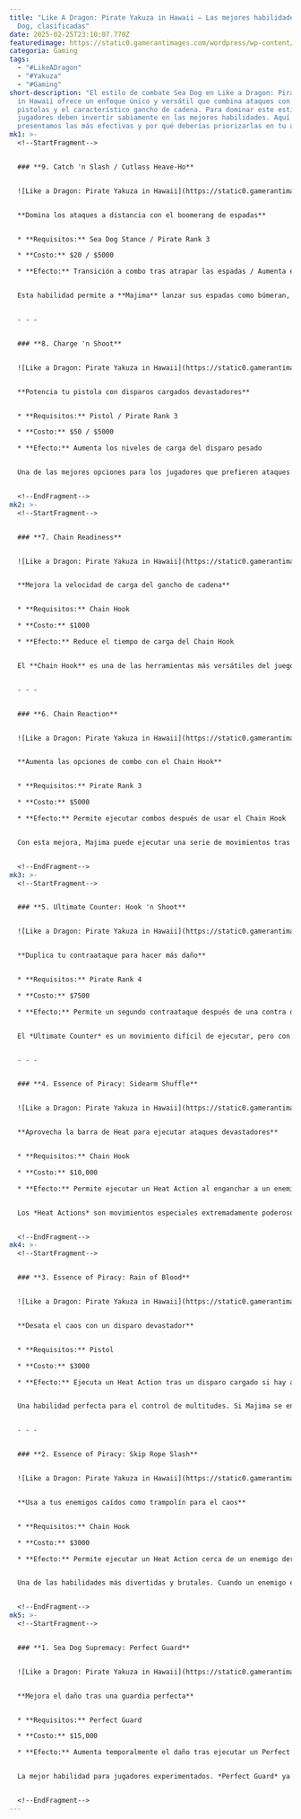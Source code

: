 ```yaml
---
title: "Like A Dragon: Pirate Yakuza in Hawaii – Las mejores habilidades de Sea
  Dog, clasificadas"
date: 2025-02-25T23:10:07.770Z
featuredimage: https://static0.gamerantimages.com/wordpress/wp-content/uploads/2025/02/mixcollage-25-feb-2025-04-19-pm-8211.jpg?q=70&fit=crop&w=1140&h=&dpr=1
categoria: Gaming
tags:
  - "#LikeADragon"
  - "#Yakuza"
  - "#Gaming"
short-description: "El estilo de combate Sea Dog en Like a Dragon: Pirate Yakuza
  in Hawaii ofrece un enfoque único y versátil que combina ataques con espadas,
  pistolas y el característico gancho de cadena. Para dominar este estilo, los
  jugadores deben invertir sabiamente en las mejores habilidades. Aquí te
  presentamos las más efectivas y por qué deberías priorizarlas en tu aventura."
mk1: >-
  <!--StartFragment-->


  ### **9. Catch 'n Slash / Cutlass Heave-Ho**


  ![Like a Dragon: Pirate Yakuza in Hawaii](https://static0.gamerantimages.com/wordpress/wp-content/uploads/2025/02/like-a-dragon-pirate-yakuza-in-hawaii-fighting-enemies-with-a-spin-attack.jpg?q=49&fit=crop&w=825&dpr=2 "Like a Dragon: Pirate Yakuza in Hawaii")


  **Domina los ataques a distancia con el boomerang de espadas**


  * **Requisitos:** Sea Dog Stance / Pirate Rank 3

  * **Costo:** $20 / $5000

  * **Efecto:** Transición a combo tras atrapar las espadas / Aumenta el rango del boomerang


  Esta habilidad permite a **Majima** lanzar sus espadas como búmeran, creando una forma eficiente de atacar a distancia. Con *Catch ‘n Slash*, al atraparlas se puede continuar con un combo devastador. Por otro lado, *Cutlass Heave-Ho* mejora aún más el alcance del ataque, convirtiéndolo en una excelente opción de control de multitudes.


  - - -


  ### **8. Charge 'n Shoot**


  ![Like a Dragon: Pirate Yakuza in Hawaii](https://static0.gamerantimages.com/wordpress/wp-content/uploads/2025/02/like-a-dragon-pirate-yakuza-in-hawaii-sea-dog-skill-charge-n-shoot.jpg?q=49&fit=crop&w=825&dpr=2 "Like a Dragon: Pirate Yakuza in Hawaii")


  **Potencia tu pistola con disparos cargados devastadores**


  * **Requisitos:** Pistol / Pirate Rank 3

  * **Costo:** $50 / $5000

  * **Efecto:** Aumenta los niveles de carga del disparo pesado


  Una de las mejores opciones para los jugadores que prefieren ataques a distancia. *Charge ‘n Shoot* otorga un segundo nivel de potencia a los disparos cargados y, con más mejoras, un tercer nivel aún más destructivo. Si tienes tiempo para cargar tus disparos, esta habilidad puede cambiar el rumbo de cualquier pelea.


  <!--EndFragment-->
mk2: >-
  <!--StartFragment-->


  ### **7. Chain Readiness**


  ![Like a Dragon: Pirate Yakuza in Hawaii](https://static0.gamerantimages.com/wordpress/wp-content/uploads/2025/02/like-a-dragon-pirate-yakuza-in-hawaii-chain-hook.jpg?q=49&fit=crop&w=825&dpr=2 "Like a Dragon: Pirate Yakuza in Hawaii")


  **Mejora la velocidad de carga del gancho de cadena**


  * **Requisitos:** Chain Hook

  * **Costo:** $1000

  * **Efecto:** Reduce el tiempo de carga del Chain Hook


  El **Chain Hook** es una de las herramientas más versátiles del juego, permitiendo desplazamiento rápido y combate estratégico. Con *Chain Readiness*, se reduce el tiempo de carga, facilitando su uso tanto en exploración como en peleas.


  - - -


  ### **6. Chain Reaction**


  ![Like a Dragon: Pirate Yakuza in Hawaii](https://static0.gamerantimages.com/wordpress/wp-content/uploads/2025/02/like-a-dragon-pirate-yakuza-in-hawaii-chain-hook-combat-pr-image.jpg?q=49&fit=crop&w=825&dpr=2 "Like a Dragon: Pirate Yakuza in Hawaii")


  **Aumenta las opciones de combo con el Chain Hook**


  * **Requisitos:** Pirate Rank 3

  * **Costo:** $5000

  * **Efecto:** Permite ejecutar combos después de usar el Chain Hook


  Con esta mejora, Majima puede ejecutar una serie de movimientos tras enganchar a un enemigo: **deslizarse detrás de él o realizar un ataque de estocada**. Esto amplía las posibilidades estratégicas, permitiendo transiciones fluidas entre ataques cuerpo a cuerpo y a distancia.


  <!--EndFragment-->
mk3: >-
  <!--StartFragment-->


  ### **5. Ultimate Counter: Hook 'n Shoot**


  ![Like a Dragon: Pirate Yakuza in Hawaii](https://static0.gamerantimages.com/wordpress/wp-content/uploads/2025/02/like-a-dragon-pirate-yakuza-in-hawaii-fighting-enemies-on-the-deck-with-shadow-clones-in.jpg?q=49&fit=crop&w=825&dpr=2 "Like a Dragon: Pirate Yakuza in Hawaii")


  **Duplica tu contraataque para hacer más daño**


  * **Requisitos:** Pirate Rank 4

  * **Costo:** $7500

  * **Efecto:** Permite un segundo contraataque después de una contra definitiva exitosa


  El *Ultimate Counter* es un movimiento difícil de ejecutar, pero con práctica se convierte en una herramienta poderosa contra enemigos y jefes. *Hook ‘n Shoot* permite encadenar otro contraataque inmediatamente después, aumentando significativamente el daño infligido.


  - - -


  ### **4. Essence of Piracy: Sidearm Shuffle**


  ![Like a Dragon: Pirate Yakuza in Hawaii](https://static0.gamerantimages.com/wordpress/wp-content/uploads/2025/02/like-a-dragon-pirate-yakuza-in-hawaii-shooting-enemies.jpg?q=49&fit=crop&w=825&dpr=2 "Like a Dragon: Pirate Yakuza in Hawaii")


  **Aprovecha la barra de Heat para ejecutar ataques devastadores**


  * **Requisitos:** Chain Hook

  * **Costo:** $10,000

  * **Efecto:** Permite ejecutar un Heat Action al enganchar a un enemigo


  Los *Heat Actions* son movimientos especiales extremadamente poderosos que pueden ejecutarse cuando la barra de Heat está llena. Con *Sidearm Shuffle*, Majima puede desatar un ataque brutal tras enganchar a un enemigo con el Chain Hook, facilitando eliminaciones rápidas.


  <!--EndFragment-->
mk4: >-
  <!--StartFragment-->


  ### **3. Essence of Piracy: Rain of Blood**


  ![Like a Dragon: Pirate Yakuza in Hawaii](https://static0.gamerantimages.com/wordpress/wp-content/uploads/2025/02/like-a-dragon-pirate-yakuza-in-hawaii-s-large-scale-battles.jpg?q=49&fit=crop&w=825&dpr=2 "Like a Dragon: Pirate Yakuza in Hawaii")


  **Desata el caos con un disparo devastador**


  * **Requisitos:** Pistol

  * **Costo:** $3000

  * **Efecto:** Ejecuta un Heat Action tras un disparo cargado si hay al menos 5 enemigos cercanos


  Una habilidad perfecta para el control de multitudes. Si Majima se encuentra rodeado, puede cargar su pistola y desatar un Heat Action que impactará a múltiples enemigos, despejando el área de forma efectiva.


  - - -


  ### **2. Essence of Piracy: Skip Rope Slash**


  ![Like a Dragon: Pirate Yakuza in Hawaii](https://static0.gamerantimages.com/wordpress/wp-content/uploads/2025/02/like-a-dragon-pirate-yakuza-in-hawaii-goro-majima-closeup.jpg?q=49&fit=crop&w=825&dpr=2 "Like a Dragon: Pirate Yakuza in Hawaii")


  **Usa a tus enemigos caídos como trampolín para el caos**


  * **Requisitos:** Chain Hook

  * **Costo:** $3000

  * **Efecto:** Permite ejecutar un Heat Action cerca de un enemigo derribado cuando hay al menos 2 enemigos cerca


  Una de las habilidades más divertidas y brutales. Cuando un enemigo está en el suelo y hay más adversarios alrededor, Majima puede lanzar un Heat Action que usa el cuerpo del caído como parte del ataque, generando un impacto en área.


  <!--EndFragment-->
mk5: >-
  <!--StartFragment-->


  ### **1. Sea Dog Supremacy: Perfect Guard**


  ![Like a Dragon: Pirate Yakuza in Hawaii](https://static0.gamerantimages.com/wordpress/wp-content/uploads/2025/02/like-a-dragon-pirate-yakuza-in-hawaii-perfect-guard.jpg?q=49&fit=crop&w=825&dpr=2 "Like a Dragon: Pirate Yakuza in Hawaii")


  **Mejora el daño tras una guardia perfecta**


  * **Requisitos:** Perfect Guard

  * **Costo:** $15,000

  * **Efecto:** Aumenta temporalmente el daño tras ejecutar un Perfect Guard


  La mejor habilidad para jugadores experimentados. *Perfect Guard* ya es una mecánica esencial para sobrevivir en combates difíciles, pero con esta mejora, Majima obtiene un **aumento de daño** cada vez que bloquea un ataque en el momento preciso.


  <!--EndFragment-->
---
```

